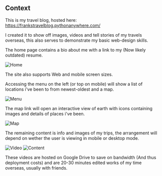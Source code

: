 ## Context 
This is my travel blog, hosted here: https://frankstravelblog.pythonanywhere.com/

I created it to show off images, videos and tell stories of my travels overseas, this also serves to demonstrate my basic web-design skills.

The home page contains a bio about me with a link to my (Now likely outdated) resume.



![Home](https://user-images.githubusercontent.com/42459707/112563135-e4026700-8e2c-11eb-8376-28cdabac503d.PNG)

The site also supports Web and mobile screen sizes.



Accessing the menu on the left (or top on mobile) will show a list of locations i've been to from newest-oldest and a map.

![Menu](https://user-images.githubusercontent.com/42459707/112563142-e5cc2a80-8e2c-11eb-8942-76c25db4a198.PNG)



The map link will open an interactive view of earth with icons containing images and details of places i've been.

![Map](https://user-images.githubusercontent.com/42459707/112563138-e49afd80-8e2c-11eb-94bb-df5046d2a920.PNG)



The remaining content is info and images of my trips, the arrangement will depend on wether the user is viewing in mobile or desktop mode.

![Video](https://user-images.githubusercontent.com/42459707/112563141-e5339400-8e2c-11eb-9992-4fce128a8659.PNG)
![Content](https://user-images.githubusercontent.com/42459707/112563145-e6fd5780-8e2c-11eb-8d20-e821164ea0f7.PNG)

These videos are hosted on Google Drive to save on bandwidth (And thus deployment costs) and are 20-30 minutes edited works of my time overseas, usually with friends.
